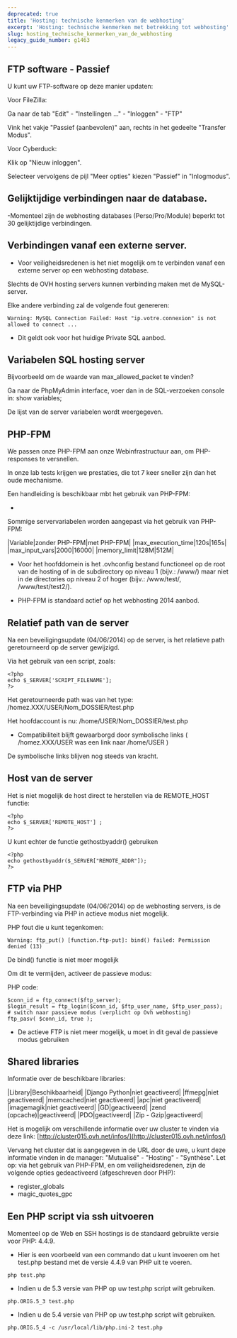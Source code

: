 ```yaml
---
deprecated: true
title: 'Hosting: technische kenmerken van de webhosting'
excerpt: 'Hosting: technische kenmerken met betrekking tot webhosting'
slug: hosting_technische_kenmerken_van_de_webhosting
legacy_guide_number: g1463
---
```



## FTP software - Passief
U kunt uw FTP-software op deze manier updaten:

Voor FileZilla:

Ga naar de tab "Edit" - "Instellingen ..." - "Inloggen"  - "FTP"

Vink het vakje "Passief (aanbevolen)" aan, rechts in het gedeelte "Transfer Modus".

Voor Cyberduck:

Klik op "Nieuw inloggen".

Selecteer vervolgens de pijl "Meer opties" kiezen "Passief" in "Inlogmodus".


## Gelijktijdige verbindingen naar de database.
-Momenteel zijn de webhosting databases (Perso/Pro/Module) beperkt tot 30 gelijktijdige verbindingen.


## Verbindingen vanaf een externe server.

- Voor veiligheidsredenen is het niet mogelijk om te verbinden vanaf een  externe server op een webhosting database.


Slechts de OVH hosting servers kunnen verbinding maken met de MySQL-server.

Elke andere verbinding zal de volgende fout genereren:


```
Warning: MySQL Connection Failed: Host "ip.votre.connexion" is not allowed to connect ...
```



- Dit geldt ook voor het huidige Private SQL aanbod.




## Variabelen SQL hosting server
Bijvoorbeeld om de waarde van max_allowed_packet te vinden?

Ga naar de PhpMyAdmin interface, voer dan in de SQL-verzoeken console in: show variables;

De lijst van de server variabelen wordt weergegeven.


## PHP-FPM
We passen onze PHP-FPM aan onze Webinfrastructuur aan, om PHP-responses te versnellen. 

In onze lab tests krijgen we prestaties, die tot 7 keer sneller zijn dan het oude mechanisme. 

Een handleiding is beschikbaar mbt het gebruik van PHP-FPM:


- []({legacy}1175)


Sommige servervariabelen worden aangepast via het gebruik van PHP-FPM:

|Variable|zonder PHP-FPM|met PHP-FPM|
|max_execution_time|120s|165s|
|max_input_vars|2000|16000|
|memory_limit|128M|512M|



- Voor het hoofddomein is het .ovhconfig bestand functioneel op de root van de hosting of in de subdirectory op niveau 1 (bijv.: /www/) maar niet in de directories op niveau 2 of hoger (bijv.: /www/test/, /www/test/test2/).

- PHP-FPM is standaard actief op het webhosting 2014 aanbod.




## Relatief path van de server
Na een beveiligingsupdate (04/06/2014) op de server, is het relatieve path geretourneerd op de server gewijzigd. 

Via het gebruik van een script, zoals: 


```
<?php
echo $_SERVER['SCRIPT_FILENAME'];
?>
```


Het geretourneerde path was van het type: /homez.XXX/USER/Nom_DOSSIER/test.php

Het hoofdaccount is nu: /home/USER/Nom_DOSSIER/test.php


- Compatibiliteit blijft gewaarborgd door symbolische links ( /homez.XXX/USER was een link naar /home/USER )


De symbolische links blijven nog steeds van kracht.


## Host van de server
Het is niet mogelijk de host direct te herstellen via de REMOTE_HOST functie:


```
<?php
echo $_SERVER['REMOTE_HOST'] ;
?>
```


U kunt echter de functie gethostbyaddr() gebruiken


```
<?php
echo gethostbyaddr($_SERVER["REMOTE_ADDR"]);
?>
```




## FTP via PHP
Na een beveiligingsupdate (04/06/2014) op de webhosting servers, is de FTP-verbinding via PHP in actieve modus niet mogelijk. 

PHP fout die u kunt tegenkomen:


```
Warning: ftp_put() [function.ftp-put]: bind() failed: Permission denied (13)
```


De bind() functie is niet meer mogelijk

Om dit te vermijden, activeer de passieve modus: 

PHP code:

```
$conn_id = ftp_connect($ftp_server);
$login_result = ftp_login($conn_id, $ftp_user_name, $ftp_user_pass);
# switch naar passieve modus (verplicht op Ovh webhosting)
ftp_pasv( $conn_id, true );
```



- De actieve FTP is niet meer mogelijk, u moet in dit geval de passieve modus gebruiken




## Shared libraries
Informatie over de beschikbare libraries:

|Library|Beschikbaarheid|
|Django Python|niet geactiveerd|
|ffmepg|niet geactiveerd|
|memcached|niet geactiveerd|
|apc|niet geactiveerd|
|imagemagik|niet geactiveerd|
|GD|geactiveerd|
|zend (opcache)|geactiveerd|
|PDO|geactiveerd|
|Zip - Gzip|geactiveerd|


Het is mogelijk om verschillende informatie over uw cluster te vinden via deze link: [http://cluster015.ovh.net/infos/](http://cluster015.ovh.net/infos/)

Vervang het cluster dat is aangegeven in de URL door de uwe, u kunt deze informatie vinden in de manager: "Mutualisé" - "Hosting" - "Synthèse".
Let op: via het gebruik van PHP-FPM, en om veiligheidsredenen, zijn de volgende opties gedeactiveerd  (afgeschreven door PHP):


- register_globals
- magic_quotes_gpc




## Een PHP script via ssh uitvoeren
Momenteel op de Web en SSH hostings is de standaard gebruikte versie voor PHP: 4.4.9.


- Hier is een voorbeeld van een commando dat u kunt invoeren om het test.php bestand met de versie 4.4.9 van PHP uit te voeren.


```
php test.php
```


- Indien u de 5.3 versie van PHP op uw test.php script wilt gebruiken.


```
php.ORIG.5_3 test.php
```


- Indien u de 5.4 versie van PHP op uw test.php script wilt gebruiken.


```
php.ORIG.5_4 -c /usr/local/lib/php.ini-2 test.php
```




